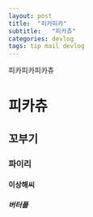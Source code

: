 ```yaml
---
layout: post
title:  "피카피카"
subtitle:   "피카츄"
categories: devlog
tags: tip mail devlog
---
```

피카피카피카츄

# 피카츄
## 꼬부기
### 파이리
#### 이상해씨
##### 버터플
